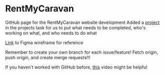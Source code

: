 # RentMyCaravan

GitHub page for the RentMyCaravan website development
Added a [project](https://github.com/users/AirTMZ/projects/1) in the projects task for us to put what needs to be completed, who's working on what, and who needs to do what

[Link](https://www.figma.com/file/KoH1uQvfUU83egcy2GFXZq/Untitled?type=design&node-id=73%3A3096&mode=design&t=e9NIROTgKTcI05O9-1) to Figma wireframe for reference

Remember to create your own branch for each issue/feature!
Fetch origin, push origin, and create merge requests!!!

If you haven't worked with GitHub before, [this](https://www.youtube.com/watch?v=8Dd7KRpKeaE) video might be helpful

